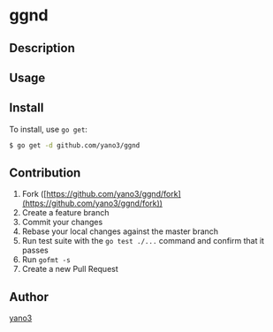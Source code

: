 # ggnd



## Description

## Usage

## Install

To install, use `go get`:

```bash
$ go get -d github.com/yano3/ggnd
```

## Contribution

1. Fork ([https://github.com/yano3/ggnd/fork](https://github.com/yano3/ggnd/fork))
1. Create a feature branch
1. Commit your changes
1. Rebase your local changes against the master branch
1. Run test suite with the `go test ./...` command and confirm that it passes
1. Run `gofmt -s`
1. Create a new Pull Request

## Author

[yano3](https://github.com/yano3)
